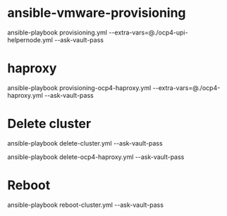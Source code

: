 # ansible-vmware-provisioning
ansible-playbook provisioning.yml --extra-vars=@./ocp4-upi-helpernode.yml --ask-vault-pass
# haproxy 
ansible-playbook provisioning-ocp4-haproxy.yml --extra-vars=@./ocp4-haproxy.yml --ask-vault-pass


# Delete cluster
ansible-playbook delete-cluster.yml --ask-vault-pass

ansible-playbook delete-ocp4-haproxy.yml --ask-vault-pass

# Reboot 

ansible-playbook reboot-cluster.yml --ask-vault-pass
